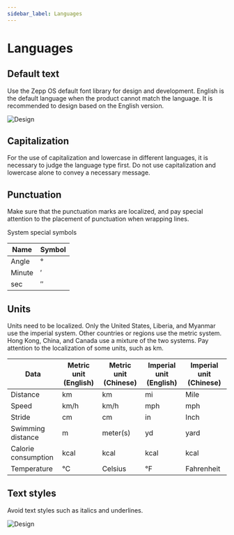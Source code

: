 ```yaml
---
sidebar_label: Languages
---
```


# Languages

## Default text 

Use the Zepp OS default font library for design and development. English is the default language when the product cannot match the language. It is recommended to design based on the English version.

![Design](/img/design/b35859212f9625c8211e12297b46a300.png)

## Capitalization

For the use of capitalization and lowercase in different languages, it is necessary to judge the language type first. Do not use capitalization and lowercase alone to convey a necessary message.

## Punctuation

Make sure that the punctuation marks are localized, and pay special attention to the placement of punctuation when wrapping lines.

System special symbols

| **Name** | **Symbol** |
| -------- | ---------- |
| Angle    | °          |
| Minute   | ′          |
| sec      | ″          |

## Units

Units need to be localized. Only the United States, Liberia, and Myanmar use the imperial system. Other countries or regions use the metric system. Hong Kong, China, and Canada use a mixture of the two systems. Pay attention to the localization of some units, such as km.

| **Data**            | **Metric unit (English)** | **Metric unit (Chinese)** | **Imperial unit (English)**|**Imperial unit (Chinese)** |
| ------------------- | ------------------------- | --------------------------- |------------------------- | --------------------------- |
| Distance            | km                        | km                          | mi                        | Mile          |
| Speed               | km/h                      | km/h                        | mph                        | mph                  |
| Stride              | cm                        | cm                          | in                         | Inch              |
| Swimming distance   | m                         | meter(s)                    | yd                        | yard           |
| Calorie consumption | kcal                      | kcal                        |kcal                        | kcal             |
| Temperature         | ℃                         | Celsius                    | ℉                        | Fahrenheit           |

## Text styles

Avoid text styles such as italics and underlines.

![Design](/img/design/094f4479065390555dd2998fd9582ec8.png)
